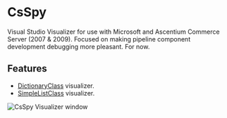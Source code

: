 # CsSpy

Visual Studio Visualizer for use with Microsoft and Ascentium Commerce Server (2007 & 2009).  Focused on making pipeline component development debugging more pleasant.  For now.

## Features

* [DictionaryClass](http://msdn.microsoft.com/en-us/library/bb509189) visualizer.
* [SimpleListClass](http://msdn.microsoft.com/en-us/library/microsoft.commerceserver.runtime.simplelistclass.aspx) visualizer.

![CsSpy Visualizer window](https://raw.github.com/enticify/CsSpy/master/assets/cs-spy.png)
